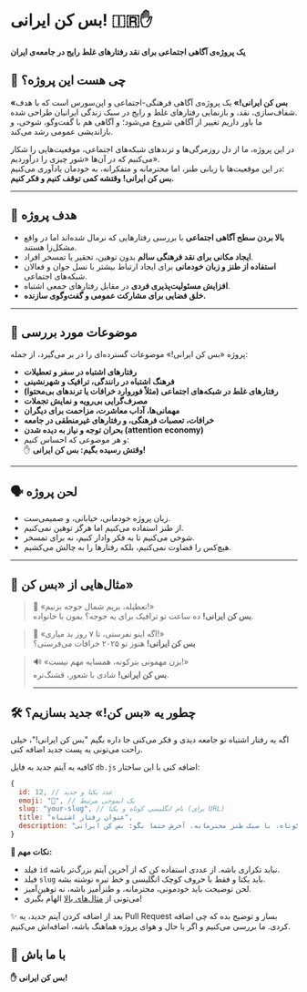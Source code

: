 # بس کن ایرانی! 🇮🇷✋  
**یک پروژه‌ی آگاهی اجتماعی برای نقد رفتارهای غلط رایج در جامعه‌ی ایران**

## 🧠 چی هست این پروژه؟

**«بس کن ایرانی!»** یک پروژه‌ی آگاهی فرهنگی-اجتماعی و اپن‌سورس است که با هدف شفاف‌سازی، نقد، و بازنمایی رفتارهای غلط و رایج در سبک زندگی ایرانیان طراحی شده.  
ما باور داریم تغییر از آگاهی شروع می‌شود؛ و آگاهی هم با گفت‌وگو، شوخی، و بازاندیشی عمومی رشد می‌کند.

در این پروژه، ما از دل روزمرگی‌ها و ترندهای شبکه‌های اجتماعی، موقعیت‌هایی را شکار می‌کنیم که در آن‌ها «شور چیزی را درآوردیم».  
در این موقعیت‌ها با زبانی طنز، اما محترمانه و متفکرانه، به خودمان یادآوری می‌کنیم:  
**بس کن ایرانی! وقتشه کمی توقف کنیم و فکر کنیم.**

---

## 🎯 هدف پروژه

- **بالا بردن سطح آگاهی اجتماعی** با بررسی رفتارهایی که نرمال شده‌اند اما در واقع مشکل‌زا هستند.  
- **ایجاد مکانی برای نقد فرهنگی سالم** بدون توهین، تحقیر یا تمسخر افراد.  
- **استفاده از طنز و زبان خودمانی** برای ایجاد ارتباط بیشتر با نسل جوان و فعالان شبکه‌های اجتماعی.  
- **افزایش مسئولیت‌پذیری فردی** در مقابل رفتارهای جمعی اشتباه.  
- **خلق فضایی برای مشارکت عمومی و گفت‌وگوی سازنده.**

---

## 📌 موضوعات مورد بررسی

پروژه «بس کن ایرانی!» موضوعات گسترده‌ای را در بر می‌گیرد، از جمله:

- **رفتارهای اشتباه در سفر و تعطیلات**  
- **فرهنگ اشتباه در رانندگی، ترافیک و شهرنشینی**  
- **رفتارهای غلط در شبکه‌های اجتماعی (مثلاً فوروارد خرافات یا ترندهای بی‌محتوا)**  
- **مصرف‌گرایی بی‌رویه و نمایش تجملات**  
- **مهمانی‌ها، آداب معاشرت، مزاحمت برای دیگران**  
- **خرافات، تعصبات فرهنگی، و رفتارهای غیرمنطقی در جامعه**  
- **بحران توجه و نیاز به دیده شدن (attention economy)**  
- و هر موضوعی که احساس کنیم:  
  ✋ **وقتش رسیده بگیم: بس کن ایرانی!**

---

## 🗣️ لحن پروژه

- زبان پروژه خودمانی، خیابانی، و صمیمی‌ست.  
- از طنز استفاده می‌کنیم اما هرگز توهین نمی‌کنیم.  
- شوخی می‌کنیم تا به فکر وادار کنیم، نه برای تمسخر.  
- هیچ‌کس را قضاوت نمی‌کنیم، بلکه رفتارها را به چالش می‌کشیم.

---

## 🧩 مثال‌هایی از «بس کن»

> 🧳 «تعطیله، بریم شمال جوجه بزنیم!»  
**بس کن ایرانی!** ده ساعت تو ترافیک برای یه جوجه؟ بمون با خانواده.

> 📱 «اگه اینو نفرستی، تا ۷ روز بد میاری!»  
**بس کن ایرانی!** هنوز تو ۲۰۲۵ خرافات می‌فرستی؟

> 🔊 «بزن مهمونی بترکونه، همسایه مهم نیست!»  
**بس کن ایرانی!** شادی با شعور، قشنگ‌تره.
>
> ---

## 🛠️ چطور یه «بس کن!» جدید بسازیم؟

اگه یه رفتار اشتباه تو جامعه دیدی و فکر می‌کنی جا داره بگیم "بس کن ایرانی!"، خیلی راحت می‌تونی یه پست جدید اضافه کنی.

کافیه یه آیتم جدید به فایل `db.js` اضافه کنی با این ساختار:

```js
{
  id: 12, // عدد یکتا و جدید
  emoji: "🔧", // یک ایموجی مرتبط
  slug: "your-slug", // نام انگلیسی کوتاه و یکتا (برای URL)
  title: "عنوان رفتار اشتباه", 
  description: "توضیح کوتاه، با سبک طنز محترمانه. آخرش حتما بگو: بس کن ایرانی!",
}
```

**🧠 نکات مهم:**

- فیلد `id` نباید تکراری باشه. از عددی استفاده کن که از آخرین آیتم بزرگ‌تر باشه.    
- فیلد `slug` باید یکتا و فقط با حروف کوچک انگلیسی و خط تیره نوشته بشه.
- لحن توضیحت باید خودمونی، محترمانه، و طنزآمیز باشه، نه توهین‌آمیز.
- می‌تونی از [مثال‌های بالا](#مثالهایی-از-بس-کن) الهام بگیری!
    

✨ بعد از اضافه کردن آیتم جدید، یه Pull Request بساز و توضیح بده که چی اضافه کردی. ما بررسی می‌کنیم و اگر با حال و هوای پروژه هماهنگ باشه، اضافه‌اش می‌کنیم.


## 🙏 با ما باش


**✋ بس کن ایرانی!**
